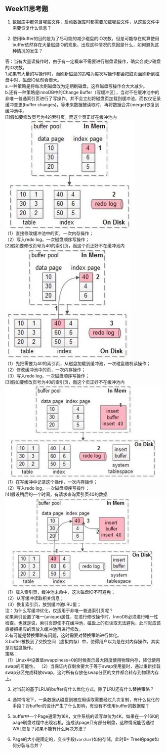 ## Week11思考题

1. 数据库中都包含哪些文件，启动数据库时都需要加载哪些文件，从这些文件中需要恢复什么信息？

   

2. 使用Buffer的目的是为了尽可能的减少磁盘的IO次数，但是可能存在就算使用buffer依然存在大量磁盘IO的现象，出现这种情况的原因是什么，如何避免这种情况的发生？

答：当有大量读操作时，由于有一定概率不需要进行磁盘读操作，确实会减少磁盘的IO次数。  
1.如果有大量的写操作时，而刷新磁盘的策略为每次写操作都会把脏页面刷新到磁盘中时，磁盘IO依然会很大。  
a.一种策略是将每次刷磁盘改为定期刷磁盘，这样磁盘写操作会大大减少。  
b.还有一种策略是innoDB中的Change Buffer（写缓冲区），当对不在缓冲池中的非唯一普通索引页进行了写操作，并不会立刻将磁盘页加载到缓冲池，而仅仅记录缓冲变更(buffer changes)，等未来数据被读取时，再将数据合并(merge)恢复到缓冲池中。  
[1]假如要修改页号为4的索引页，而这个页正好在缓冲池内  
![1](images/1.jfif)  
（1）直接修改缓冲池中的页，一次内存操作；  
（2）写入redo log，一次磁盘顺序写操作；  
[2]假如要修改页号为40的索引页，而这个页正好不在缓冲池内  
![2](images/2.jfif)  
（1）先把需要为40的索引页，从磁盘加载到缓冲池，一次磁盘随机读操作；  
（2）修改缓冲池中的页，一次内存操作；  
（3）写入redo log，一次磁盘顺序写操作；  
[3]假如要修改页号为40的索引页，而这个页正好不在缓冲池内  
![3](images/3.jfif)  
（1）在写缓冲中记录这个操作，一次内存操作；  
（2）写入redo log，一次磁盘顺序写操作；  
[4]假设稍后的一个时间，有请求查询索引页40的数据  
![4](images/4.jfif)  
（1）载入索引页，缓冲池未命中，这次磁盘IO不可避免；  
（2）从写缓冲读取相关信息；  
（3）恢复索引页，放到缓冲池LRU里；  
注：为什么写缓冲优化，仅适用于非唯一普通索引页呢？  
如果索引设置了唯一(unique)属性，在进行修改操作时，InnoDB必须进行唯一性检查。也就是说，索引页即使不在缓冲池，磁盘上的页读取无法避免，此时就应该直接把相应的页放入缓冲池再进行修改。  
2.有可能是替换策略有问题，这时需要对替换策略进行优化。  
3.buffer被换到了交换空间（虚拟内存）中，使得用户以为是在对内存操作，其实是对磁盘操作。  
策略：  
（1）Linux中设置值swappiness=0的时候表示最大限度使用物理内存，降低使用swap的可能性。
（2）当保证内存剩余要大于等于swap使用量时，通过重新挂载swap分区完成释放swap，这时所有存放在swap分区的文件都会转存到物理内存上。	 

	

3. 对当前的基于LRU的buffer有什么优化方式，除了LRU还有什么替换策略？



4. 通常情况下，一条数据从磁盘到被应用读取需要经过几次复制，有什么优化的手段？对buffer的设计产生了什么影响，有没有不使用buffer的数据库？



5. buffer中一个Page通常为16K，文件系统的读写单位为4K。如果在一个16K的page刷盘过程中出现宕机，造成该page只有部分刷盘，这种情况能否通过WAL恢复？如果不能有什么解决方法？



6. Page的大小是固定的，变长字段(`varchar`)如何存储，此时B+ Tree的page如何分裂与合并？

